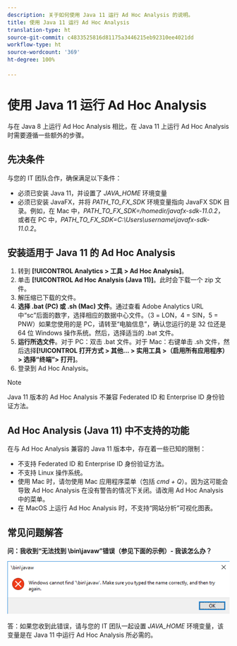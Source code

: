 ```yaml
---
description: 关于如何使用 Java 11 运行 Ad Hoc Analysis 的说明。
title: 使用 Java 11 运行 Ad Hoc Analysis
translation-type: ht
source-git-commit: c4833525816d81175a3446215eb92310ee4021dd
workflow-type: ht
source-wordcount: '369'
ht-degree: 100%

---
```



# 使用 Java 11 运行 Ad Hoc Analysis

与在 Java 8 上运行 Ad Hoc Analysis 相比，在 Java 11 上运行 Ad Hoc Analysis 时需要遵循一些额外的步骤。

## 先决条件

与您的 IT 团队合作，确保满足以下条件：

* 必须已安装 Java 11，并设置了 *JAVA_HOME* 环境变量
* 必须已安装 JavaFX，并将 *PATH_TO_FX_SDK* 环境变量指向 JavaFX SDK 目录。例如，在 Mac 中，*PATH_TO_FX_SDK=/homedir/javafx-sdk-11.0.2*，或者在 PC 中，*PATH_TO_FX_SDK=C:\Users\username\javafx-sdk-11.0.2*。

## 安装适用于 Java 11 的 Ad Hoc Analysis

1. 转到 **[!UICONTROL Analytics > 工具 > Ad Hoc Analysis]**。
1. 单击 **[!UICONTROL Ad Hoc Analysis (Java 11)]**。此时会下载一个 zip 文件。
1. 解压缩已下载的文件。
1. **选择 .bat (PC) 或 .sh (Mac) 文件**。通过查看 Adobe Analytics URL 中“sc”后面的数字，选择相应的数据中心文件。（3 = LON，4 = SIN，5 = PNW）如果您使用的是 PC，请转至“电脑信息”，确认您运行的是 32 位还是 64 位 Windows 操作系统。然后，选择适当的 .bat 文件。
1. **运行所选文件**。对于 PC：双击 .bat 文件。对于 Mac：右键单击 .sh 文件，然后选择&#x200B;**[!UICONTROL 打开方式 > 其他... > 实用工具 >（启用所有应用程序）> 选择“终端”> 打开]**。
1. 登录到 Ad Hoc Analysis。

>[!NOTE]
>
>Java 11 版本的 Ad Hoc Analysis 不兼容 Federated ID 和 Enterprise ID 身份验证方法。

## Ad Hoc Analysis (Java 11) 中不支持的功能

在与 Ad Hoc Analysis 兼容的 Java 11 版本中，存在着一些已知的限制：

* 不支持 Federated ID 和 Enterprise ID 身份验证方法。
* 不支持 Linux 操作系统。
* 使用 Mac 时，请勿使用 Mac 应用程序菜单（包括 *cmd + Q*）。因为这可能会导致 Ad Hoc Analysis 在没有警告的情况下关闭。请改用 Ad Hoc Analysis 中的菜单。
* 在 MacOS 上运行 Ad Hoc Analysis 时，不支持“网站分析”可视化图表。

## 常见问题解答

**问：我收到“无法找到 \bin\javaw”错误（参见下面的示例）- 我该怎么办？**

![](/help/analyze/ad-hoc-analysis/assets/error-java.png)

答：如果您收到此错误，请与您的 IT 团队一起设置 *JAVA_HOME* 环境变量，该变量是在 Java 11 中运行 Ad Hoc Analysis 所必需的。
